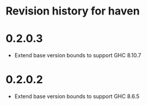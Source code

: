 # Revision history for haven

# 0.2.0.3

* Extend base version bounds to support GHC 8.10.7


# 0.2.0.2

* Extend base version bounds to support GHC 8.6.5
